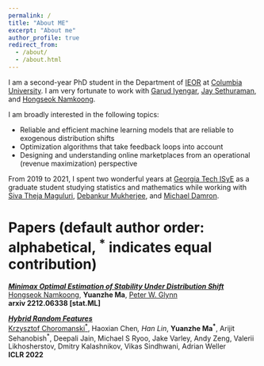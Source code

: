 ```yaml
---
permalink: /
title: "About ME"
excerpt: "About me"
author_profile: true
redirect_from: 
  - /about/
  - /about.html
---
```


I am a second-year PhD student in the Department of [IEOR](https://www.ieor.columbia.edu/) at [Columbia University](https://www.columbia.edu/). I am very fortunate to work with [Garud Iyengar](http://www.columbia.edu/~gi10/), [Jay Sethuraman](https://www.ieor.columbia.edu/faculty/jay-sethuraman), and [Hongseok Namkoong](https://hsnamkoong.github.io/). 

I am broadly interested in the following topics:
- Reliable and efficient machine learning models that are reliable to exogenous distribution shifts
- Optimization algorithms that take feedback loops into account 
- Designing and understanding online marketplaces from an operational (revenue maximization) perspective
  
 
From 2019 to 2021, I spent two wonderful years at [Georgia Tech ISyE](https://www.isye.gatech.edu/) as a graduate student studying statistics and mathematics while working with [Siva Theja Maguluri](https://sites.google.com/site/sivatheja/), [Debankur Mukherjee](https://www.debankur-mukherjee.com/), and  [Michael Damron](https://sites.google.com/view/mdamron22021).  


# Papers (default author order: alphabetical, <sup>*</sup> indicates equal contribution)

[***Minimax Optimal Estimation of Stability Under Distribution Shift***](https://arxiv.org/pdf/2212.06338.pdf)\
[Hongseok Namkoong](https://hsnamkoong.github.io/), **Yuanzhe Ma**, [Peter W. Glynn](https://web.stanford.edu/~glynn/)\
**arxiv 2212.06338 [stat.ML]**

[***Hybrid Random Features***](https://openreview.net/pdf?id=EMigfE6ZeS)\
[Krzysztof Choromanski<sup>*</sup>](https://research.google/people/KrzysztofChoromanski/), Haoxian Chen<sup>*</sup>, Han Lin<sup>*</sup>, **Yuanzhe Ma<sup>*</sup>**, Arijit Sehanobish<sup>*</sup>, Deepali Jain, Michael S Ryoo, Jake Varley, Andy Zeng, Valerii Likhosherstov, Dmitry Kalashnikov, Vikas Sindhwani, Adrian Weller\
**ICLR 2022**


